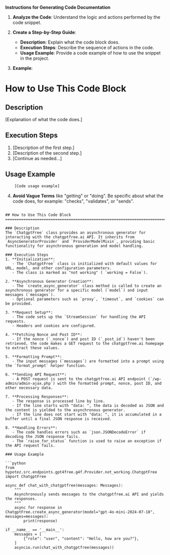 **Instructions for Generating Code Documentation**

1. **Analyze the Code**: Understand the logic and actions performed by the code snippet.

2. **Create a Step-by-Step Guide**:
    - **Description**: Explain what the code block does.
    - **Execution Steps**: Describe the sequence of actions in the code.
    - **Usage Example**: Provide a code example of how to use the snippet in the project.

3. **Example**:

How to Use This Code Block
=========================================================================================

Description
-------------------------
[Explanation of what the code does.]

Execution Steps
-------------------------
1. [Description of the first step.]
2. [Description of the second step.]
3. [Continue as needed...]

Usage Example
-------------------------

```python
    [Code usage example]
```

4. **Avoid Vague Terms** like "getting" or "doing". Be specific about what the code does, for example: "checks", "validates", or "sends".
```

## How to Use This Code Block
=========================================================================================

### Description
The `ChatgptFree` class provides an asynchronous generator for interacting with the chatgptfree.ai API. It inherits from `AsyncGeneratorProvider` and `ProviderModelMixin`, providing basic functionality for asynchronous generation and model handling.

### Execution Steps
1. **Initialization**:
   - The `ChatgptFree` class is initialized with default values for URL, model, and other configuration parameters.
   - The class is marked as "not working" ( `working = False`).

2. **Asynchronous Generator Creation**:
   - The `create_async_generator` class method is called to create an asynchronous generator for a specific model (`model`) and input messages (`messages`).
   - Optional parameters such as `proxy`, `timeout`, and `cookies` can be provided.

3. **Request Setup**:
   - The code sets up the `StreamSession` for handling the API requests.
   - Headers and cookies are configured.

4. **Fetching Nonce and Post ID**:
   - If the nonce (`_nonce`) and post ID (`_post_id`) haven't been retrieved, the code makes a GET request to the chatgptfree.ai homepage to extract these values.

5. **Formatting Prompt**:
   - The input messages (`messages`) are formatted into a prompt using the `format_prompt` helper function.

6. **Sending API Request**:
   - A POST request is sent to the chatgptfree.ai API endpoint (`/wp-admin/admin-ajax.php`) with the formatted prompt, nonce, post ID, and other necessary data.

7. **Processing Responses**:
   - The response is processed line by line.
   - If the line starts with "data: ", the data is decoded as JSON and the content is yielded to the asynchronous generator.
   - If the line does not start with "data: ", it is accumulated in a buffer until a final JSON response is received.

8. **Handling Errors**:
   - The code handles errors such as `json.JSONDecodeError` if decoding the JSON response fails.
   - The `raise_for_status` function is used to raise an exception if the API request fails.

### Usage Example

```python
from hypotez.src.endpoints.gpt4free.g4f.Provider.not_working.ChatgptFree import ChatgptFree

async def chat_with_chatgptfree(messages: Messages):
    """
    Asynchronously sends messages to the chatgptfree.ai API and yields the responses.
    """
    async for response in ChatgptFree.create_async_generator(model="gpt-4o-mini-2024-07-18", messages=messages):
        print(response)

if __name__ == '__main__':
    messages = [
        {"role": "user", "content": "Hello, how are you?"},
    ]
    asyncio.run(chat_with_chatgptfree(messages))